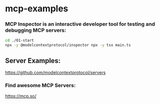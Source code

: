 # mcp-examples

### MCP Inspector is an interactive developer tool for testing and debugging MCP servers:
```bash
cd ./01-start
npx -y @modelcontextprotocol/inspector npx -y tsx main.ts
```

## Server Examples:
https://github.com/modelcontextprotocol/servers

### Find awesome MCP Servers:
https://mcp.so/
